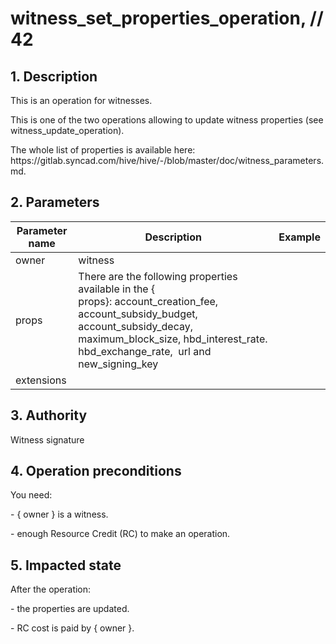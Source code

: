# witness\_set\_properties\_operation, // 42

## 1. Description

This is an operation for witnesses.

This is one of the two operations allowing to update witness properties (see witness\_update\_operation).

The whole list of properties is available here: https\://gitlab.syncad.com/hive/hive/-/blob/master/doc/witness\_parameters.md.

## 2. Parameters

| Parameter name | Description | Example |                                                                                                                              
| -------------- | -------------------------------------------------------------------------------------------------------------- | ------------ |
| owner          | witness                                                                                                                                                                                                                             |         |
| props          | There are the following properties available in the { props}: account\_creation\_fee, account\_subsidy\_budget, account\_subsidy\_decay, maximum\_block\_size, hbd\_interest\_rate. hbd\_exchange\_rate,  url and new\_signing\_key |         |
| extensions     |                                                                                                                                                                                                                                     |         |

## 3. Authority

Witness signature

## 4. Operation preconditions

You need:    

\- { owner } is a witness.   

\- enough Resource Credit (RC) to make an operation.


## 5. Impacted state

After the operation:    

\- the properties are updated.    

\- RC cost is paid by { owner }.
